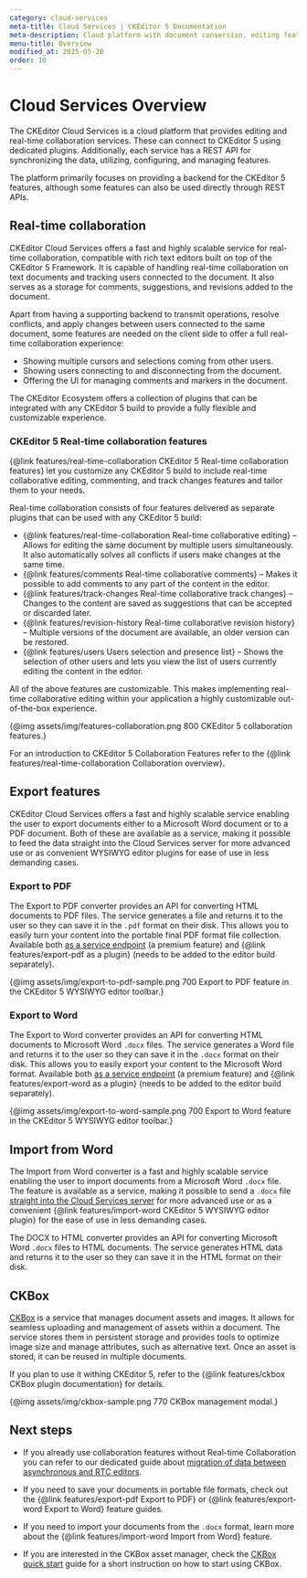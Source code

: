 ```yaml
---
category: cloud-services
meta-title: Cloud Services | CKEditor 5 Documentation
meta-description: Cloud platform with document conversion, editing features and real-time collaboration services.
menu-title: Overview
modified_at: 2025-05-20
order: 10
---
```


# Cloud Services Overview

The CKEditor Cloud Services is a cloud platform that provides editing and real-time collaboration services. These can connect to CKEditor&nbsp;5 using dedicated plugins. Additionally, each service has a REST API for synchronizing the data, utilizing, configuring, and managing features.

The platform primarily focuses on providing a backend for the CKEditor&nbsp;5 features, although some features can also be used directly through REST APIs.

## Real-time collaboration

CKEditor Cloud Services offers a fast and highly scalable service for real-time collaboration, compatible with rich text editors built on top of the CKEditor&nbsp;5 Framework. It is capable of handling real-time collaboration on text documents and tracking users connected to the document. It also serves as a storage for comments, suggestions, and revisions added to the document.

Apart from having a supporting backend to transmit operations, resolve conflicts, and apply changes between users connected to the same document, some features are needed on the client side to offer a full real-time collaboration experience:

 * Showing multiple cursors and selections coming from other users.
 * Showing users connecting to and disconnecting from the document.
 * Offering the UI for managing comments and markers in the document.

The CKEditor Ecosystem offers a collection of plugins that can be integrated with any CKEditor&nbsp;5 build to provide a fully flexible and customizable experience.

### CKEditor&nbsp;5 Real-time collaboration features

{@link features/real-time-collaboration CKEditor&nbsp;5 Real-time collaboration features} let you customize any CKEditor&nbsp;5 build to include real-time collaborative editing, commenting, and track changes features and tailor them to your needs.

Real-time collaboration consists of four features delivered as separate plugins that can be used with any CKEditor&nbsp;5 build:

* {@link features/real-time-collaboration Real-time collaborative editing} &ndash; Allows for editing the same document by multiple users simultaneously. It also automatically solves all conflicts if users make changes at the same time.
* {@link features/comments Real-time collaborative comments} &ndash; Makes it possible to add comments to any part of the content in the editor.
* {@link features/track-changes Real-time collaborative track changes} &ndash; Changes to the content are saved as suggestions that can be accepted or discarded later.
* {@link features/revision-history Real-time collaborative revision history} &ndash; Multiple versions of the document are available, an older version can be restored.
* {@link features/users Users selection and presence list} &ndash; Shows the selection of other users and lets you view the list of users currently editing the content in the editor.

All of the above features are customizable. This makes implementing real-time collaborative editing within your application a highly customizable out-of-the-box experience.

{@img assets/img/features-collaboration.png 800 CKEditor&nbsp;5 collaboration features.}

For an introduction to CKEditor&nbsp;5 Collaboration Features refer to the {@link features/real-time-collaboration Collaboration overview}.

## Export features

CKEditor Cloud Services offers a fast and highly scalable service enabling the user to export documents either to a Microsoft Word document or to a PDF document. Both of these are available as a service, making it possible to feed the data straight into the Cloud Services server for more advanced use or as convenient WYSIWYG editor plugins for ease of use in less demanding cases.

### Export to PDF

The Export to PDF converter provides an API for converting HTML documents to PDF files. The service generates a file and returns it to the user so they can save it in the `.pdf` format on their disk. This allows you to easily turn your content into the portable final PDF format file collection. Available both [as a service endpoint](https://ckeditor.com/docs/cs/latest/guides/export-to-pdf/overview.html) (a premium feature) and {@link features/export-pdf as a plugin} (needs to be added to the editor build separately).

{@img assets/img/export-to-pdf-sample.png 700 Export to PDF feature in the CKEditor&nbsp;5 WYSIWYG editor toolbar.}

### Export to Word

The Export to Word converter provides an API for converting HTML documents to Microsoft Word `.docx` files. The service generates a Word file and returns it to the user so they can save it in the `.docx` format on their disk. This allows you to easily export your content to the Microsoft Word format. Available both [as a service endpoint](https://ckeditor.com/docs/cs/latest/guides/export-to-word/overview.html) (a premium feature) and {@link features/export-word as a plugin} (needs to be added to the editor build separately).

{@img assets/img/export-to-word-sample.png 700 Export to Word feature in the CKEditor&nbsp;5 WYSIWYG editor toolbar.}

## Import from Word

The Import from Word converter is a fast and highly scalable service enabling the user to import documents from a Microsoft Word `.docx` file. The feature is available as a service, making it possible to send a `.docx` file [straight into the Cloud Services server](https://ckeditor.com/docs/cs/latest/guides/import-from-word/overview.html) for more advanced use or as a convenient {@link features/import-word CKEditor&nbsp;5 WYSIWYG editor plugin} for the ease of use in less demanding cases.

The DOCX to HTML converter provides an API for converting Microsoft Word `.docx` files to HTML documents. The service generates HTML data and returns it to the user so they can save it in the HTML format on their disk.

## CKBox

[CKBox](https://ckeditor.com/docs/ckbox/latest/guides/index.html) is a service that manages document assets and images. It allows for seamless uploading and management of assets within a document. The service stores them in persistent storage and provides tools to optimize image size and manage attributes, such as alternative text. Once an asset is stored, it can be reused in multiple documents.

If you plan to use it withing CKEditor&nbsp;5, refer to the {@link features/ckbox CKBox plugin documentation} for details.

{@img assets/img/ckbox-sample.png 770 CKBox management modal.}

## Next steps

* If you already use collaboration features without Real-time Collaboration you can refer to our dedicated guide about [migration of data between asynchronous and RTC editors](https://ckeditor.com/docs/cs/latest/guides/collaboration/migrating-to-rtc.html).

* If you need to save your documents in portable file formats, check out the {@link features/export-pdf Export to PDF} or {@link features/export-word Export to Word} feature guides.

* If you need to import your documents from the `.docx` format, learn more about the {@link features/import-word Import from Word} feature.

* If you are interested in the CKBox asset manager, check the [CKBox quick start](https://ckeditor.com/docs/ckbox/latest/guides/quick-start.html) guide for a short instruction on how to start using CKBox.

